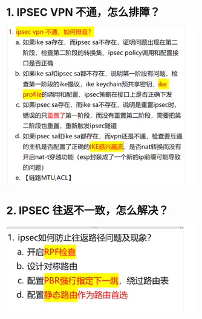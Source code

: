 # 1. IPSEC VPN 不通，怎么排障？

![alt text](images/面试题---IPSEC排障/image.png)

# 2. IPSEC 往返不一致，怎么解决？

![alt text](images/面试题---IPSEC排障/image-1.png)

